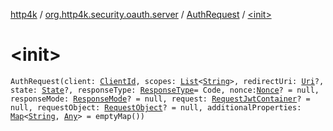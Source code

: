 [http4k](../../index.md) / [org.http4k.security.oauth.server](../index.md) / [AuthRequest](index.md) / [&lt;init&gt;](./-init-.md)

# &lt;init&gt;

`AuthRequest(client: `[`ClientId`](../-client-id/index.md)`, scopes: `[`List`](https://kotlinlang.org/api/latest/jvm/stdlib/kotlin.collections/-list/index.html)`<`[`String`](https://kotlinlang.org/api/latest/jvm/stdlib/kotlin/-string/index.html)`>, redirectUri: `[`Uri`](../../org.http4k.core/-uri/index.md)`?, state: `[`State`](../../org.http4k.security/-state/index.md)`?, responseType: `[`ResponseType`](../../org.http4k.security/-response-type/index.md)` = Code, nonce: `[`Nonce`](../../org.http4k.security.openid/-nonce/index.md)`? = null, responseMode: `[`ResponseMode`](../../org.http4k.security/-response-mode/index.md)`? = null, request: `[`RequestJwtContainer`](../../org.http4k.security.openid/-request-jwt-container/index.md)`? = null, requestObject: `[`RequestObject`](../../org.http4k.security.oauth.server.request/-request-object/index.md)`? = null, additionalProperties: `[`Map`](https://kotlinlang.org/api/latest/jvm/stdlib/kotlin.collections/-map/index.html)`<`[`String`](https://kotlinlang.org/api/latest/jvm/stdlib/kotlin/-string/index.html)`, `[`Any`](https://kotlinlang.org/api/latest/jvm/stdlib/kotlin/-any/index.html)`> = emptyMap())`